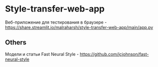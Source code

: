 # Style-transfer-web-app

Веб-приложение для тестирования в браузере - https://share.streamlit.io/malraharsh/style-transfer-web-app/main/app.py

## Others

Модели и статьи Fast Neural Style - https://github.com/jcjohnson/fast-neural-style 
